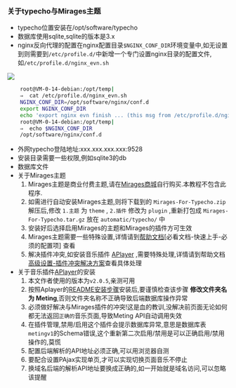 ### 关于typecho与Mirages主题
* typecho位置安装在/opt/software/typecho
* 数据库使用sqlite,sqlite的版本是3.x
* nginx反向代理的配置在nginx配置目录`$NGINX_CONF_DIR`环境变量中,如无设置到则需要到`/etc/profile.d/`中新增一个专门设置nginx目录的配置文件,如`/etc/profile.d/nginx_evn.sh`

![](https://i.loli.net/2019/07/18/5d30060a05e9b10013.png)
```bash
	root@VM-0-14-debian:/opt/temp|
	⇒  cat /etc/profile.d/nginx_evn.sh
	NGINX_CONF_DIR=/opt/software/nginx/conf.d
	export NGINX_CONF_DIR
	echo 'export nginx evn finish ... (this msg from /etc/profile.d/nginx_evn.sh)'
	root@VM-0-14-debian:/opt/temp|
	⇒  echo $NGINX_CONF_DIR
	/opt/software/nginx/conf.d
```
* 外网typecho登陆地址:xxx.xxx.xxx.xxx:9528
* 安装目录需要一些权限,例如sqlite3的db
* 数据库文件
* 关于Mirages主题
    1. Mirages主题是商业付费主题,请在[Mirages商城](https://store.get233.com/)自行购买.本教程不包含此程序.
    2. 如需进行自动安装Mirages主题,则将下载到的 `Mirages-For-Typecho.zip` 解压后,修改 `1.主题` 为 `theme` , `2.插件` 修改为 `plugin` ,重新打包成 `Mirages-For-Typecho.tar.gz` 放在 `automatic/typecho/` 中
    3. 安装好后选择启用Mirages的主题和Mirages的插件方可生效
    4. Mirages主题需要一些特殊设置,详情请到[帮助文档](https://mirages.docs.get233.com)[必看文档-快速上手-必须的配置项] 查看
    5. 解决插件冲突,如安装音乐插件 [APlayer](https://github.com/MoePlayer/APlayer-Typecho) ,需要特殊处理,详情请到帮助文档[高级设置-插件冲突解决方案](https://mirages.docs.get233.com)查看具体处理
* 关于音乐插件[APlayer](https://github.com/MoePlayer/APlayer-Typecho)的安装
    1. 本文作者使用的版本为`v2.0.5`,亲测可用
    3. 按照Aplayer的[README安装步骤](https://github.com/MoePlayer/APlayer-Typecho#安装)安装后,要谨慎检查该步骤 **修改文件夹名为 Meting**,否则文件夹名称不正确导致后端数据库操作异常
    2. 必须做好解决与Mirages插件的冲突!这是血的教训,没解决前页面无论如何都无法返回`正确的`音乐页面,导致Meting API自动调用失效
    3. 在插件管理,禁用/启用这个插件会提示数据库异常,意思是数据库表`metingv1`的Schema错误,这个重新第二次启用/禁用是可以正确启用/禁用操作的,莫慌
    4. 配置后端解析的API地址必须正确,可以用浏览器自测
    5. 要配合设置PAjax实现单页,才可以实现切换页面音乐不停止
    6. 换域名后端的解析API地址要换成正确的,如一开始就是域名访问,可以忽略该提醒
